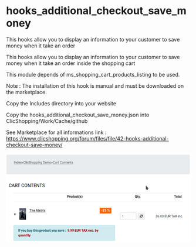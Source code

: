 # hooks_additional_checkout_save_money
This hooks allow you to display an information to your customer to save money when it take an order

This hooks allow you to display an information to your customer to save money when it take an order inside the shopping cart

This module depends of ms_shopping_cart_products_listing to be used.

Note : The installation of this hook is manual and must be downloaded on the marketplace.

Copy the Includes directory into your website

Copy the hooks_additional_checkout_save_money.json into ClicShopping/Work/Cache/github

See Marketplace for all informations
link : https://www.clicshopping.org/forum/files/file/42-hooks-additional-checkout-save-money/

![save_monney](https://github.com/ClicShoppingOfficialModulesV3/hooks_additional_checkout_save_money/blob/master/ModuleInfosJson/save_money_message.png)
